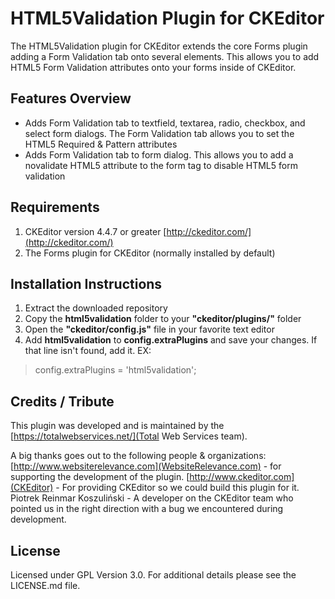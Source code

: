 # HTML5Validation Plugin for CKEditor
The HTML5Validation plugin for CKEditor extends the core Forms plugin adding a Form Validation tab onto several elements. This allows you to add HTML5 Form Validation attributes onto your forms inside of CKEditor.

## Features Overview
* Adds Form Validation tab to textfield, textarea, radio, checkbox, and select form dialogs. The Form Validation tab allows you to set the HTML5 Required & Pattern attributes
* Adds Form Validation tab to form dialog. This allows you to add a novalidate HTML5 attribute to the form tag to disable HTML5 form validation

## Requirements
1. CKEditor version 4.4.7 or greater [http://ckeditor.com/](http://ckeditor.com/)
1. The Forms plugin for CKEditor (normally installed by default)

## Installation Instructions
1. Extract the downloaded repository
1. Copy the **html5validation** folder to your **"ckeditor/plugins/"** folder
1. Open the **"ckeditor/config.js"** file in your favorite text editor
1. Add **html5validation** to **config.extraPlugins** and save your changes. If that line isn't found, add it. EX:

> config.extraPlugins = 'html5validation';

## Credits / Tribute
This plugin was developed and is maintained by the [https://totalwebservices.net/](Total Web Services team).

A big thanks goes out to the following people & organizations:
[http://www.websiterelevance.com](WebsiteRelevance.com) - for supporting the development of the plugin.
[http://www.ckeditor.com](CKEditor) - For providing CKEditor so we could build this plugin for it.
Piotrek Reinmar Koszuliński - A developer on the CKEditor team who pointed us in the right direction with a bug we encountered during development.

## License
Licensed under GPL Version 3.0. For additional details please see the LICENSE.md file.